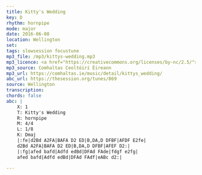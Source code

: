 ```yaml
---
title: Kitty's Wedding
key: D
rhythm: hornpipe
mode: major
date: 2016-06-08
location: Wellington
set:
tags: slowsession focustune
mp3_file: /mp3/kittys-wedding.mp3
mp3_licence: <a href="https://creativecommons.org/licenses/by-nc/2.5/">CC-BY-NC-2.5</a>
mp3_source: Comhaltas Ceoltóirí Éireann
mp3_url: https://comhaltas.ie/music/detail/kittys_wedding/
abc_url: https://thesession.org/tunes/869
source: Wellington
transcription:
chords: false
abc: |
    X: 1
    T: Kitty's Wedding
    R: hornpipe
    M: 4/4
    L: 1/8
    K: Dmaj
    |:fe|d2Bd A2FA|BAFA D2 ED|B,DA,D DFBF|AFDF E2fe|
    d2Bd A2FA|BAFA D2 ED|B,DA,D DFBF|AFEF D2:|
    |:fg|afed bafd|Adfd edBd|DFAd FAde|fdgf e2fg|
    afed bafd|Adfd edBd|DFAd FAdf|eABc d2:|

---
```

